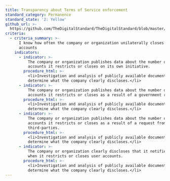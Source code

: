 ```yaml
---
title: Transparency about Terms of Service enforcement
standard_category: Permanence
standard_state: '2: Yellow'
github_url: >-
  https://github.com/TheDigitalStandard/TheDigitalStandard/blob/master/Ownership%20(Is%20it%20mine%3F)%2FPermanence%2FTransparency%20about%20Terms%20of%20Service%20enforcement.yaml
criteria:
  - criteria_summary: >-
      I know how often the company or organization unilaterally closes user
      accounts
    indicators:
      - indicator: >-
          The company or organization publishes data about the number of
          accounts it restricts or closes on its own initiative.
        procedure_html: >-
          <li>Investigation and analysis of publicly available documentation to
          determine what the company clearly discloses.</li>
      - indicator: >-
          The company or organization publishes data about the number of
          accounts it restricts or closes as a result of a government request.
        procedure_html: >-
          <li>Investigation and analysis of publicly available documentation to
          determine what the company clearly discloses.</li>
      - indicator: >-
          The company or organization publishes data about the number of
          accounts it restricts or closes as a result of a request from private
          third-parties.
        procedure_html: >-
          <li>Investigation and analysis of publicly available documentation to
          determine what the company clearly discloses.</li>
      - indicator: >-
          The company or organization clearly discloses that it notifies users
          when it restricts or closes user accounts.
        procedure_html: >-
          <li>Investigation and analysis of publicly available documentation to
          determine what the company clearly discloses.</li>
---
```


